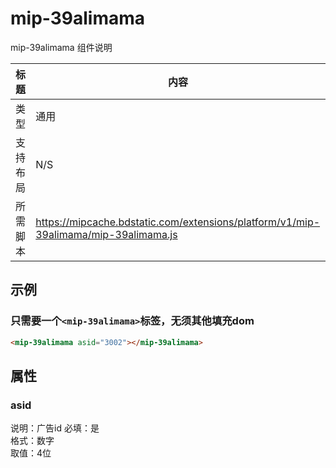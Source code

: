 ﻿# mip-39alimama

mip-39alimama 组件说明

标题|内容
----|----
类型|通用
支持布局|N/S
所需脚本|https://mipcache.bdstatic.com/extensions/platform/v1/mip-39alimama/mip-39alimama.js

## 示例

### 只需要一个`<mip-39alimama>`标签，无须其他填充dom
```html
<mip-39alimama asid="3002"></mip-39alimama>
```

## 属性

### asid

说明：广告id
必填：是   
格式：数字    
取值：4位 



